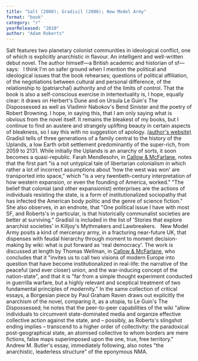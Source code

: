 ```yaml
---
title: "Salt (2000); Gradisil (2006); New Model Army"
format: "book"
category: "r"
yearReleased: "2010"
author: "Adam Roberts"
---
```

Salt features two planetary colonist  communities in ideological conflict, one of which is explicitly anarchistic in  flavour. An intelligent and well-written debut novel. The author himself—a  British academic and historian of sf—says:
 
 I think I'm  on safer ground when I mention the political and ideological issues that the  book rehearses; questions of political affiliation, of the negotiations between  cultural and personal difference, of the relationship to (patriarchal) authority  and of the limits of control. That the book is also a self-conscious exercise in intertextuality is, I hope, equally clear: it draws on Herbert's  Dune and on  Ursula Le Guin's The Dispossessed as well as Vladimir Nabokov's Bend Sinister  and the poetry of Robert Browning. I hope, in saying this, that I am only saying  what is obvious from the novel itself. It remains the bleakest of my books, but  I continue to find an austere and strangely uplifting beauty in certain aspects  of bleakness, so I say this with no suggestion of apology. <a href="http://www.adamroberts.com/writing/salt/">(author's website)</a> 
Gradisil tells of three generations of a family  central to the history of the Uplands, a low Earth orbit settlement  predominantly of the super-rich, from 2059 to 2131. While initially the Uplands  is an anarchy of sorts, it soon becomes a quasi-republic. Farah Mendlesohn, in <a href="biblio.htm#Callow &amp; McFarlane">Callow &amp; McFarlane</a>, notes that the  first part "is a not untypical tale of libertarian colonialism in which rather a  lot of incorrect assumptions about 'how the west was won' are transported into  space," which "is a very twentieth-century interpretation of how western  expansion, or even the founding of America, worked." "The belief that colonial  (and other expansionist) enterprises are the actions of individuals resisting  the state, is a form of institutionalized sociopathy that has infected the  American body politic and the genre of science fiction." She also observes, in  an endnote, that "One political issue I have with most SF, and Roberts's in  particular, is that historically communalist societies are better at surviving." Gradisil is included in the list of 'Stories that explore anarchist  societies' in Killjoy's  Mythmakers  and Lawbreakers.
 
New Model Army posits a kind of mercenary army, in  a fracturing near-future UK, that dispenses with feudal hierarchy through moment  to moment decision-making by wiki: what is put forward as 'real democracy'. The  work is discussed at length by Thomas Wellman, in <a href="biblio.htm#Callow &amp; McFarlane">Callow &amp; McFarlane</a>, who  concludes that it "invites us to call two visions of modern Europe into question  that have become institutionalized in real-life: the narrative of the peaceful  (and ever closer) union, and the war-inducing concept of the nation-state", and  that it is "far from a simple thought experiment conducted in guerrilla warfare,  but a highly relevant and sceptical treatment of two fundamental principles of  modernity." In the same collection of critical essays, a Borgesian piece by Paul  Graham Raven draws out explicitly the anarchism of the novel, comparing it, as a  utopia, to Le Guin's The Dispossessed; he notes that the peer-to-peer  capabilities of the wiki "allow individuals to circumvent state-dominated media  and organize effective collective action against the state, and – possibly, as  Roberts's slingshot ending implies – transcend to a higher order of collectivity:  the paradoxical post-geographical state, an atomised collective to whom  borders are mere fictions, false maps superimposed upon the one, true, free  territory." Andrew M. Butler's essay, immediately following, also notes "the  anarchistic, leaderless structure" of the eponymous NMA.